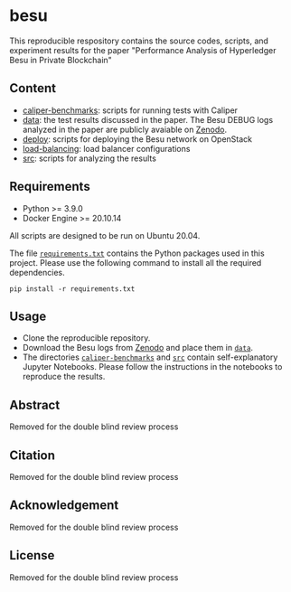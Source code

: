 # besu
This reproducible respository contains the source codes, scripts, and experiment results for the paper "Performance Analysis of Hyperledger Besu in Private Blockchain"

## Content
* [caliper-benchmarks](/caliper-benchmarks): scripts for running tests with Caliper
* [data](/data): the test results discussed in the paper. The Besu DEBUG logs analyzed in the paper are publicly avaiable on [Zenodo](https://zenodo.org/record/6578138#.Yo1QUuxMFQJ).
* [deploy](/deploy): scripts for deploying the Besu network on OpenStack
* [load-balancing](/load-balancing): load balancer configurations
* [src](/src): scripts for analyzing the results

## Requirements
* Python >= 3.9.0
* Docker Engine >= 20.10.14

All scripts are designed to be run on Ubuntu 20.04.

The file [`requirements.txt`](./requirements.txt) contains the Python packages used in this project. Please use the following command to install all the required dependencies.

```
pip install -r requirements.txt
```

## Usage
* Clone the reproducible repository.
* Download the Besu logs from [Zenodo](https://zenodo.org/record/6578138#.Yo1QUuxMFQJ) and place them in [`data`](/data).
* The directories [`caliper-benchmarks`](/caliper-benchmarks) and [`src`](/src) contain self-explanatory Jupyter Notebooks. Please follow the instructions in the notebooks to reproduce the results.

## Abstract
Removed for the double blind review process

## Citation
Removed for the double blind review process

## Acknowledgement
Removed for the double blind review process

## License
Removed for the double blind review process
